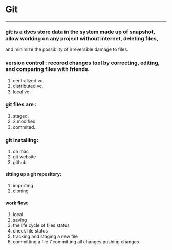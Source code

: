 # Git
______

### git:is a dvcs store data in the system made up of snapshot, allow working on any project without internet, deleting files, 
and minimize the possiblity of irreversible damage to files.

### version control : recored changes tool by correcting, editing, and comparing files with friends. 
1. centralized vc.
2. distributed vc.
3. local vc.

### git files are :
1. staged.
2. 2.modified.
3. commited.

### git installing:
1. on mac
2. git website
3. github

#### sitting up a git repository:
1. importing 
2. cloning 

#### work flow:
1. local 
2. saving
3. the life cycle of files status 
4. check file status
5. tracking and staging a new file 
6. committing a file 
7.committing all changes 
pushing changes 






